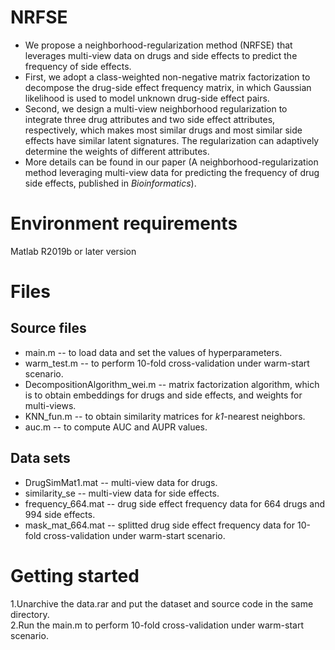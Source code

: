# NRFSE
* We propose a neighborhood-regularization method (NRFSE) that leverages multi-view data on drugs and side effects to predict the frequency of side effects.<br>
* First, we adopt a class-weighted non-negative matrix factorization to decompose the drug-side effect frequency matrix, in which Gaussian likelihood is used to model unknown drug-side effect pairs.<br>
* Second, we design a multi-view neighborhood regularization to integrate three drug attributes and two side effect attributes, respectively, which makes most similar drugs and most similar side effects have similar latent signatures. The regularization can adaptively determine the weights of different attributes.
* More details can be found in our paper (A neighborhood-regularization method leveraging multi-view data for predicting the frequency of drug side effects, published in *Bioinformatics*).


# Environment requirements
Matlab R2019b or later version

# Files
## Source files
* main.m -- to load data and set the values of hyperparameters.
* warm_test.m -- to perform 10-fold cross-validation under warm-start scenario.
* DecompositionAlgorithm_wei.m -- matrix factorization algorithm, which is to obtain embeddings for drugs and side effects, and weights for multi-views.
* KNN_fun.m -- to obtain similarity matrices for *k1*-nearest neighbors.
* auc.m -- to compute AUC and AUPR values.
## Data sets
* DrugSimMat1.mat -- multi-view data for drugs.
* similarity_se -- multi-view data for side effects.
* frequency_664.mat -- drug side effect frequency data for 664 drugs and 994 side effects.
* mask_mat_664.mat -- splitted drug side effect frequency data for 10-fold cross-validation under warm-start scenario. 

# Getting started
1.Unarchive the data.rar and put the dataset and source code in the same directory.<br>
2.Run the main.m to perform 10-fold cross-validation under warm-start scenario.
